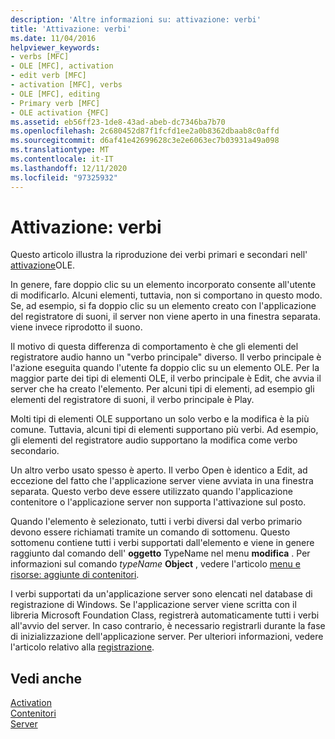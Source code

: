 ```yaml
---
description: 'Altre informazioni su: attivazione: verbi'
title: 'Attivazione: verbi'
ms.date: 11/04/2016
helpviewer_keywords:
- verbs [MFC]
- OLE [MFC], activation
- edit verb [MFC]
- activation [MFC], verbs
- OLE [MFC], editing
- Primary verb [MFC]
- OLE activation {MFC]
ms.assetid: eb56ff23-1de8-43ad-abeb-dc7346ba7b70
ms.openlocfilehash: 2c680452d87f1fcfd1ee2a0b8362dbaab8c0affd
ms.sourcegitcommit: d6af41e42699628c3e2e6063ec7b03931a49a098
ms.translationtype: MT
ms.contentlocale: it-IT
ms.lasthandoff: 12/11/2020
ms.locfileid: "97325932"
---
```

# <a name="activation-verbs"></a>Attivazione: verbi

Questo articolo illustra la riproduzione dei verbi primari e secondari nell' [attivazione](activation-cpp.md)OLE.

In genere, fare doppio clic su un elemento incorporato consente all'utente di modificarlo. Alcuni elementi, tuttavia, non si comportano in questo modo. Se, ad esempio, si fa doppio clic su un elemento creato con l'applicazione del registratore di suoni, il server non viene aperto in una finestra separata. viene invece riprodotto il suono.

Il motivo di questa differenza di comportamento è che gli elementi del registratore audio hanno un "verbo principale" diverso. Il verbo principale è l'azione eseguita quando l'utente fa doppio clic su un elemento OLE. Per la maggior parte dei tipi di elementi OLE, il verbo principale è Edit, che avvia il server che ha creato l'elemento. Per alcuni tipi di elementi, ad esempio gli elementi del registratore di suoni, il verbo principale è Play.

Molti tipi di elementi OLE supportano un solo verbo e la modifica è la più comune. Tuttavia, alcuni tipi di elementi supportano più verbi. Ad esempio, gli elementi del registratore audio supportano la modifica come verbo secondario.

Un altro verbo usato spesso è aperto. Il verbo Open è identico a Edit, ad eccezione del fatto che l'applicazione server viene avviata in una finestra separata. Questo verbo deve essere utilizzato quando l'applicazione contenitore o l'applicazione server non supporta l'attivazione sul posto.

Quando l'elemento è selezionato, tutti i verbi diversi dal verbo primario devono essere richiamati tramite un comando di sottomenu. Questo sottomenu contiene tutti i verbi supportati dall'elemento e viene in genere raggiunto dal comando dell'  **oggetto** TypeName nel menu **modifica** . Per informazioni sul comando *typeName* **Object** , vedere l'articolo [menu e risorse: aggiunte di contenitori](menus-and-resources-container-additions.md).

I verbi supportati da un'applicazione server sono elencati nel database di registrazione di Windows. Se l'applicazione server viene scritta con il libreria Microsoft Foundation Class, registrerà automaticamente tutti i verbi all'avvio del server. In caso contrario, è necessario registrarli durante la fase di inizializzazione dell'applicazione server. Per ulteriori informazioni, vedere l'articolo relativo alla [registrazione](registration.md).

## <a name="see-also"></a>Vedi anche

[Activation](activation-cpp.md)<br/>
[Contenitori](containers.md)<br/>
[Server](servers.md)
